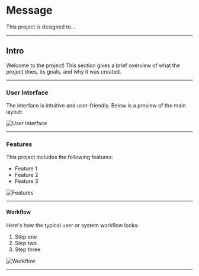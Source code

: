 # Message
This project is designed to...

---

## Intro
Welcome to the project! This section gives a brief overview of what the project does, its goals, and why it was created.

---

### User Interface
The interface is intuitive and user-friendly. Below is a preview of the main layout:

![User Interface](path/to/user-interface-image.png)

---

### Features
This project includes the following features:
- Feature 1
- Feature 2
- Feature 3

![Features](path/to/features-image.png)

---

#### Workflow
Here's how the typical user or system workflow looks:

1. Step one
2. Step two
3. Step three

![Workflow](path/to/workflow-image.png)

---
